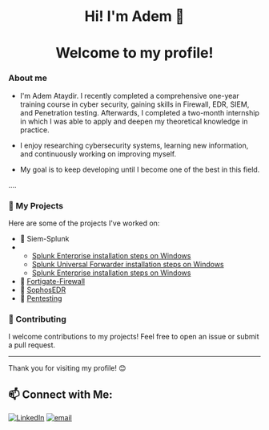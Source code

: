 <h1 align="center"> Hi! I'm Adem 👋 </h1>
<h1 align="center"> Welcome to my profile! </h1>



###  About me

- I'm Adem Ataydir. I recently completed a comprehensive one-year training course in cyber security, gaining skills in Firewall, EDR, SIEM, and Penetration testing. Afterwards, I completed a two-month internship in which I was able to apply and deepen my theoretical knowledge in practice.

- I enjoy researching cybersecurity systems, learning new information, and continuously working on improving myself.
- My goal is to keep developing until I become one of the best in this field.

....
### 💼 My Projects

Here are some of the projects I've worked on:

- 🚀 Siem-Splunk
- - [Splunk Enterprise installation steps on Windows](https://github.com/ademataydir/splunk-enterprise-installation-steps-on-windows)
  - [Splunk Universal Forwarder installation steps on Windows](https://github.com/ademataydir/splunk-universal-forwarder-installation-steps-on-windows)
  - [Splunk Enterprise installation steps on Windows](https://github.com/ademataydir/splunk-enterprise-installation-steps-on-windows)
- 🚀 [Fortigate-Firewall](https://github.com/ademataydir/project2)
- 🚀 [SophosEDR](https://github.com/ademataydir/project3)
- 🚀 [Pentesting](https://github.com/ademataydir/project3)

### 🤝 Contributing

I welcome contributions to my projects! Feel free to open an issue or submit a pull request.

---

Thank you for visiting my profile! 😊

<h2> 📫 Connect with Me:</h2>

[![LinkedIn](https://img.shields.io/badge/LinkedIn-%230077B5.svg?logo=linkedin&logoColor=white)](https://linkedin.com/in/www.linkedin.com/in/adem-ataydir-cyber-security-engineer)
[![email](https://img.shields.io/badge/Email-D14836?logo=gmail&logoColor=white)](mailto:ataydiradem88@gmail.com) 
